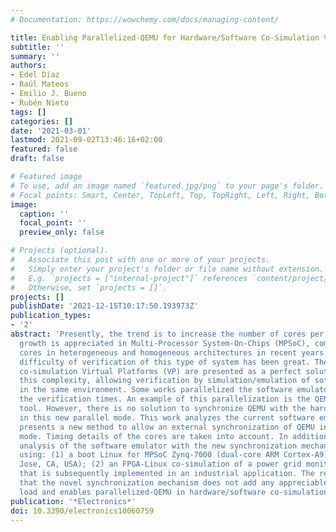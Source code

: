 ```yaml
---
# Documentation: https://wowchemy.com/docs/managing-content/

title: Enabling Parallelized-QEMU for Hardware/Software Co-Simulation Virtual Platforms
subtitle: ''
summary: ''
authors:
- Edel Díaz
- Raúl Mateos
- Emilio J. Bueno
- Rubén Nieto
tags: []
categories: []
date: '2021-03-01'
lastmod: 2021-09-02T13:46:16+02:00
featured: false
draft: false

# Featured image
# To use, add an image named `featured.jpg/png` to your page's folder.
# Focal points: Smart, Center, TopLeft, Top, TopRight, Left, Right, BottomLeft, Bottom, BottomRight.
image:
  caption: ''
  focal_point: ''
  preview_only: false

# Projects (optional).
#   Associate this post with one or more of your projects.
#   Simply enter your project's folder or file name without extension.
#   E.g. `projects = ["internal-project"]` references `content/project/deep-learning/index.md`.
#   Otherwise, set `projects = []`.
projects: []
publishDate: '2021-12-15T10:17:50.193973Z'
publication_types:
- '2'
abstract: 'Presently, the trend is to increase the number of cores per chip. This
  growth is appreciated in Multi-Processor System-On-Chips (MPSoC), composed of more
  cores in heterogeneous and homogeneous architectures in recent years. Thus, the
  difficulty of verification of this type of system has been great. The hardware/software
  co-simulation Virtual Platforms (VP) are presented as a perfect solution to address
  this complexity, allowing verification by simulation/emulation of software and hardware
  in the same environment. Some works parallelized the software emulator to reduce
  the verification times. An example of this parallelization is the QEMU (Quick EMUlator)
  tool. However, there is no solution to synchronize QEMU with the hardware simulator
  in this new parallel mode. This work analyzes the current software emulators and
  presents a new method to allow an external synchronization of QEMU in its parallelized
  mode. Timing details of the cores are taken into account. In addition, performance
  analysis of the software emulator with the new synchronization mechanism is presented,
  using: (1) a boot Linux for MPSoC Zynq-7000 (dual-core ARM Cortex-A9) (Xilinx, San
  Jose, CA, USA); (2) an FPGA-Linux co-simulation of a power grid monitoring system
  that is subsequently implemented in an industrial application. The results show
  that the novel synchronization mechanism does not add any appreciable computational
  load and enables parallelized-QEMU in hardware/software co-simulation virtual platforms.'
publication: '*Electronics*'
doi: 10.3390/electronics10060759
---
```


